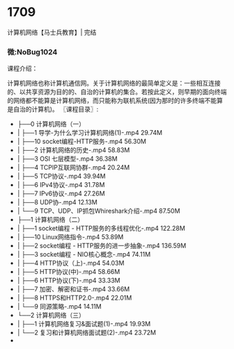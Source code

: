 # 1709
计算机网络【马士兵教育】| 完结

### 微:NoBug1024 


课程介绍：

计算机网络也称计算机通信网。关于计算机网络的最简单定义是：一些相互连接的、以共享资源为目的的、自治的计算机的集合。若按此定义，则早期的面向终端的网络都不能算是计算机网络，而只能称为联机系统(因为那时的许多终端不能算是自治的计算机)。
〖课程目录〗:

- ├──0 计算机网络（一）  
- |   ├──1 导学-为什么学习计算机网络(1)-.mp4  29.74M
- |   ├──10 socket编程-HTTP服务-.mp4  56.30M
- |   ├──2 计算机网络的历史-.mp4  58.83M
- |   ├──3 OSI 七层模型-.mp4  36.38M
- |   ├──4 TCPIP互联网协群-.mp4  20.24M
- |   ├──5 TCP协议-.mp4  39.94M
- |   ├──6 IPv4协议-.mp4  31.78M
- |   ├──7 IPv6协议-.mp4  27.26M
- |   ├──8 UDP协-.mp4  12.13M
- |   └──9 TCP、UDP、IP抓包Whireshark介绍-.mp4  87.50M
- ├──1 计算机网络（二）  
- |   ├──1 socket编程 - HTTP服务的多线程优化-.mp4  122.28M
- |   ├──10 Linux网络指令-.mp4  53.89M
- |   ├──2 socket编程 - HTTP服务的进一步抽象-.mp4  136.59M
- |   ├──3 socket编程 - NIO核心概念-.mp4  74.11M
- |   ├──4 HTTP协议（上)-.mp4  54.03M
- |   ├──5 HTTP协议(中)-.mp4  58.66M
- |   ├──6 HTTP协议(下)-.mp4  33.33M
- |   ├──7 加密、解密和证书-.mp4  33.66M
- |   ├──8 HTTPS和HTTP2.0-.mp4  22.01M
- |   └──9 同源策略-.mp4  14.11M
- └──2 计算机网络（三）  
- |   ├──1 计算机网络复习&amp;面试题(1)-.mp4  19.93M
- |   └──2 复习和计算机网络面试题(2)-.mp4  23.72M
- 
